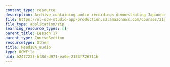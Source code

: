 ```yaml
---
content_type: resource
description: Archive containing audio recordings demonstrating Japanese pronunciation.
file: https://ol-ocw-studio-app-production.s3.amazonaws.com/courses/21g-504-japanese-iv-spring-2009/b247723fbf8dd971ea6e2153f726711b_Read18A_audio.zip
file_type: application/zip
learning_resource_types: []
parent_title: Lesson 17
parent_type: CourseSection
resourcetype: Other
title: Read18A_audio
type: OCWFile
uid: b247723f-bf8d-d971-ea6e-2153f726711b
---
```


